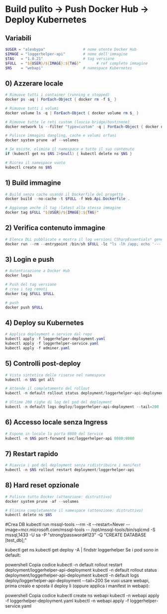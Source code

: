 # Build pulito → Push Docker Hub → Deploy Kubernetes

## Variabili

```powershell
$USER = "alexbypa"                 # nome utente Docker Hub
$IMAGE = "loggerhelper-api"        # nome dell'immagine
$TAG   = "1.0.21"                  # tag versione
$FULL  = "${USER}/${IMAGE}:${TAG}"       # ref completo immagine
$NS    = "webapi"                  # namespace Kubernetes
```

## 0) Azzerare locale

```powershell
# Rimuove tutti i container (running e stopped)
docker ps -aq | ForEach-Object { docker rm -f $_ }

# Rimuove tutti i volumi
docker volume ls -q | ForEach-Object { docker volume rm $_ }

# Rimuove tutte le reti custom (lascia bridge/host/none)
docker network ls --filter "type=custom" -q | ForEach-Object { docker network rm $_ }

# Pulisce immagini dangling, cache e volumi orfani
docker system prune -af --volumes
```

```powershell
# Se esiste, elimina il namespace e tutto il suo contenuto
if (kubectl get ns $NS 2>$null) { kubectl delete ns $NS }

# Ricrea il namespace vuoto
kubectl create ns $NS
```

## 1) Build immagine

```powershell
# Build senza cache usando il Dockerfile del progetto
docker build --no-cache -t $FULL -f Web.Api.Dockerfile .

# Aggiunge anche il tag :latest alla stessa immagine
docker tag $FULL "${USER}/${IMAGE}:${TAG}"
```

## 2) Verifica contenuto immagine

```powershell
# Elenca DLL pubblicate e mostra il log versioni CSharpEssentials* generato in build
docker run --rm --entrypoint /bin/sh $FULL -lc "ls -lh /app; echo '---'; cat /cse-assemblies.log"
```

## 3) Login e push

```powershell
# Autenticazione a Docker Hub
docker login

# Push del tag versione
# crea i tag remoti
docker tag $FULL $FULL

# push
docker push $FULL

```

## 4) Deploy su Kubernetes

```powershell
# Applica deployment e service dal repo
kubectl apply -f loggerhelper-deployment.yaml
kubectl apply -f loggerhelper-service.yaml
kubectl apply -f adminer.yaml
```

## 5) Controlli post-deploy

```powershell
# Vista sintetica delle risorse nel namespace
kubectl -n $NS get all

# Attende il completamento del rollout
kubectl -n default rollout status deployment/loggerhelper-api-deployment

# Ultime 200 righe di log del pod del deployment
kubectl -n default logs deploy/loggerhelper-api-deployment --tail=200

```

## 6) Accesso locale senza Ingress

```powershell
# Espone in locale la porta 8080 del Service
kubectl -n $NS port-forward svc/loggerhelper-api 8080:8080
```

## 7) Restart rapido

```powershell
# Riavvia i pod del deployment senza ridistribuire i manifest
kubectl -n $NS rollout restart deployment/loggerhelper-api
```

## 8) Hard reset opzionale

```powershell
# Pulisce tutto Docker (attenzione: distruttivo)
docker system prune -af --volumes

# Elimina completamente il namespace (attenzione: distruttivo)
kubectl delete ns $NS
```
#Crea DB 
kubectl run mssql-tools --rm -it --restart=Never --image=mcr.microsoft.com/mssql-tools -- /opt/mssql-tools/bin/sqlcmd -S mssql,1433 -U sa -P "strong!password#123" -Q "CREATE DATABASE [test_db];"


kubectl get ns
kubectl get deploy -A | findstr loggerhelper
Se i pod sono in default:

powershell
Copia codice
kubectl -n default rollout restart deployment/loggerhelper-api-deployment
kubectl -n default rollout status deployment/loggerhelper-api-deployment
kubectl -n default logs deploy/loggerhelper-api-deployment --tail=200
Se vuoi usare webapi, prima crealo e sposta il deploy lì (oppure applica i manifest in webapi):

powershell
Copia codice
kubectl create ns webapi
kubectl -n webapi apply -f loggerhelper-deployment.yaml
kubectl -n webapi apply -f loggerhelper-service.yaml